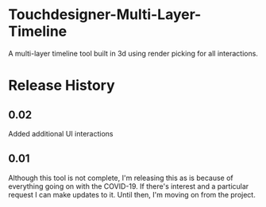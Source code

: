 # Touchdesigner-Multi-Layer-Timeline

A multi-layer timeline tool built in 3d using render picking for all interactions.


# Release History

## 0.02
Added additional UI interactions

## 0.01
Although this tool is not complete, I'm releasing this as is because of everything going on with the COVID-19. 
If there's interest and a particular request I can make updates to it. Until then, I'm moving on from the project.
